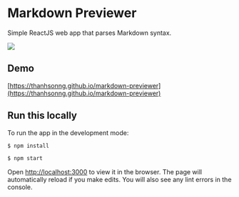 # Markdown Previewer

Simple ReactJS web app that parses Markdown syntax.

![](https://res.cloudinary.com/nguyen-thanhson/image/upload/v1574528876/Screen_Shot_2019-11-24_at_00.07.33_uypnyx.png)

## Demo

[https://thanhsonng.github.io/markdown-previewer](https://thanhsonng.github.io/markdown-previewer)

## Run this locally

To run the app in the development mode:

```bash
$ npm install

$ npm start
```

Open [http://localhost:3000](http://localhost:3000) to view it in the browser.
The page will automatically reload if you make edits.
You will also see any lint errors in the console.
